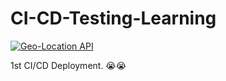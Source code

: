 # CI-CD-Testing-Learning

[![Geo-Location API](https://github.com/Tech-Transit/CI-CD-Testing-Learning/actions/workflows/geo-location.yml/badge.svg)](https://github.com/Tech-Transit/CI-CD-Testing-Learning/actions/workflows/geo-location.yml)

1st CI/CD Deployment. 😭😭